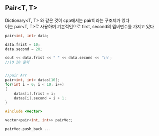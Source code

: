 ## Pair<T, T>

Dictionary<T, T> 와 같은 것이 cpp에서는 pair이라는 구조체가 있다  
이는 pair<T, T>로 사용하며 기본적인으로 first, second의 멤버변수를 가지고 있다  

```c++
pair<int, int> data;

data.frist = 10;
data.second = 20;

cout << data.frist << " " << data.second << '\n';
//10 20 출력


//pair Arr
pair<int, int> datas[10];
for(int i = 0; i < 10; i++)
{
    datas[i].frist = i;
    datas[i].second = i + 1; 
}
```

```c++
#include <vector>

vector<pair<int, int>> pairVec;

pairVec.push_back ...
```
